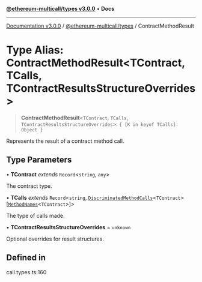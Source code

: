 [**@ethereum-multicall/types v3.0.0**](../README.md) • **Docs**

***

[Documentation v3.0.0](../../../packages.md) / [@ethereum-multicall/types](../README.md) / ContractMethodResult

# Type Alias: ContractMethodResult\<TContract, TCalls, TContractResultsStructureOverrides\>

> **ContractMethodResult**\<`TContract`, `TCalls`, `TContractResultsStructureOverrides`\>: `{ [K in keyof TCalls]: Object }`

Represents the result of a contract method call.

## Type Parameters

• **TContract** *extends* `Record`\<`string`, `any`\>

The contract type.

• **TCalls** *extends* `Record`\<`string`, [`DiscriminatedMethodCalls`](DiscriminatedMethodCalls.md)\<`TContract`\>\[[`MethodNames`](MethodNames.md)\<`TContract`\>\]\>

The type of calls made.

• **TContractResultsStructureOverrides** = `unknown`

Optional overrides for result structures.

## Defined in

call.types.ts:160
